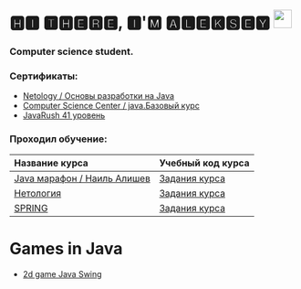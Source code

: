 # 🅷🅸 🆃🅷🅴🆁🅴, 🅸'🅼 🅰🅻🅴🅺🆂🅴🆈 <img src="https://github.com/blackcater/blackcater/raw/main/images/Hi.gif" height="32"/></h1>

### Computer science student.

### Сертификаты:

- [Netology / Основы разработки на Java](https://github.com/AlekseiAnikeev/AlekseiAnikeev/blob/main/Netology_Free_java.pdf)
- [Computer Science Center / java.Базовый курс](https://github.com/AlekseiAnikeev/AlekseiAnikeev/blob/main/stepik-certificate.pdf)
- [JavaRush 41 уровень](https://javarush.ru/users/2888134)

### Проходил обучение:

| Название курса                                                 | Учебный код курса                                                 |
|:---------------------------------------------------------------|:------------------------------------------------------------------|
| [Java марафон / Наиль Алишев](https://java-marathon.tilda.ws/) | [Задания курса](https://github.com/AlekseiAnikeev/marathon)       |
| [Нетология](https://netology.ru/)                              | [Задания курса](https://github.com/AlekseiAnikeev/NetologyCourse) |
| [SPRING](https://swiftbook.org/courses/438)                    | [Задания курса]()                                                 |

# Games in Java

- [2d game Java Swing](https://github.com/AlekseiAnikeev/JavaSwing2DGame)

<!--
**AlekseiAnikeev/AlekseiAnikeev** is a ✨ _special_ ✨ repository because its `README.md` (this file) appears on your GitHub profile.

Here are some ideas to get you started:

- 🔭 I’m currently working on ...
- 🌱 I’m currently learning ...
- 👯 I’m looking to collaborate on ...
- 🤔 I’m looking for help with ...
- 💬 Ask me about ...
- 📫 How to reach me: ...
- 😄 Pronouns: ...
- ⚡ Fun fact: ...
-->
